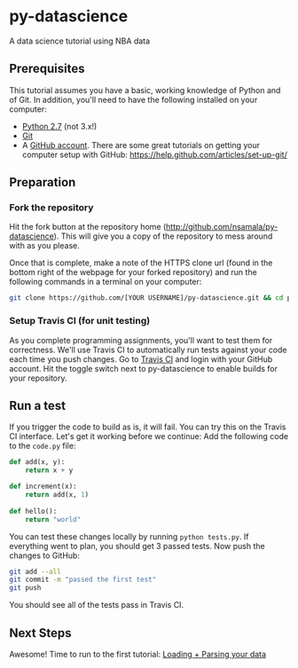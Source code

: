 # py-datascience
A data science tutorial using NBA data

## Prerequisites
This tutorial assumes you have a basic, working knowledge of Python and of Git. In addition, you'll need to have the following installed on your computer:
- [Python 2.7](https://www.python.org/downloads/) (not 3.x!)
- [Git](https://msysgit.github.io/)
- A [GitHub account](https://github.com/join). There are some great tutorials on getting your computer setup with GitHub: https://help.github.com/articles/set-up-git/

## Preparation
### Fork the repository
Hit the fork button at the repository home (http://github.com/nsamala/py-datascience). This will give you a copy of the repository to mess around with as you please.

Once that is complete, make a note of the HTTPS clone url (found in the bottom right of the webpage for your forked repository) and run the following commands in a terminal on your computer:
```bash
git clone https://github.com/[YOUR USERNAME]/py-datascience.git && cd py-datascience
```

### Setup Travis CI (for unit testing)
As you complete programming assignments, you'll want to test them for correctness. We'll use Travis CI to automatically run tests against your code each time you push changes.
Go to [Travis CI](https://travis-ci.org) and login with your GitHub account. Hit the toggle switch next to py-datascience to enable builds for your repository.

## Run a test
If you trigger the code to build as is, it will fail. You can try this on the Travis CI interface. Let's get it working before we continue:
Add the following code to the `code.py` file:
```python
def add(x, y):
	return x + y

def increment(x):
	return add(x, 1)
	
def hello():
	return "world"
```

You can test these changes locally by running `python tests.py`. If everything went to plan, you should get 3 passed tests. Now push the changes to GitHub:

```bash
git add --all
git commit -m "passed the first test"
git push
```

You should see all of the tests pass in Travis CI.

## Next Steps
Awesome! Time to run to the first tutorial: [Loading + Parsing your data](lessons/LoadParseData.md)
